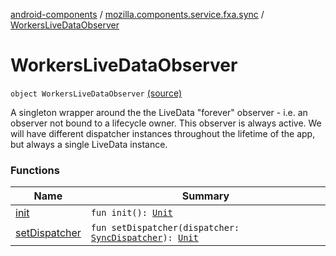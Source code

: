 [android-components](../../index.md) / [mozilla.components.service.fxa.sync](../index.md) / [WorkersLiveDataObserver](./index.md)

# WorkersLiveDataObserver

`object WorkersLiveDataObserver` [(source)](https://github.com/mozilla-mobile/android-components/blob/master/components/service/firefox-accounts/src/main/java/mozilla/components/service/fxa/sync/WorkManagerSyncManager.kt#L80)

A singleton wrapper around the the LiveData "forever" observer - i.e. an observer not bound
to a lifecycle owner. This observer is always active.
We will have different dispatcher instances throughout the lifetime of the app, but always a
single LiveData instance.

### Functions

| Name | Summary |
|---|---|
| [init](init.md) | `fun init(): `[`Unit`](https://kotlinlang.org/api/latest/jvm/stdlib/kotlin/-unit/index.html) |
| [setDispatcher](set-dispatcher.md) | `fun setDispatcher(dispatcher: `[`SyncDispatcher`](../-sync-dispatcher/index.md)`): `[`Unit`](https://kotlinlang.org/api/latest/jvm/stdlib/kotlin/-unit/index.html) |
